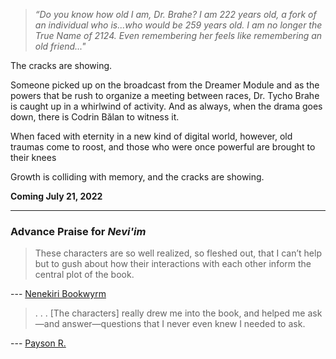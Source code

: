 > *“Do you know how old I am, Dr. Brahe? I am 222 years old, a fork of an individual who is...who would be 259 years old. I am no longer the True Name of 2124. Even remembering her feels like remembering an old friend..."*

The cracks are showing.

Someone picked up on the broadcast from the Dreamer Module and as the powers that be rush to organize a meeting between races, Dr. Tycho Brahe is caught up in a whirlwind of activity. And as always, when the drama goes down, there is Codrin Bălan to witness it.

When faced with eternity in a new kind of digital world, however, old traumas come to roost, and those who were once powerful are brought to their knees

Growth is colliding with memory, and the cracks are showing.

**Coming July 21, 2022**

-----

### Advance Praise for *Nevi'im*

> These characters are so well realized, so fleshed out, that I can’t help but to gush about how their interactions with each other inform the central plot of the book.

--- [Nenekiri Bookwyrm](https://www.goodreads.com/review/show/4700857305)

> . . . [The characters] really drew me into the book, and helped me ask—and answer—questions that I never even knew I needed to ask.

--- [Payson R.](https://www.goodreads.com/review/show/4705644411)
